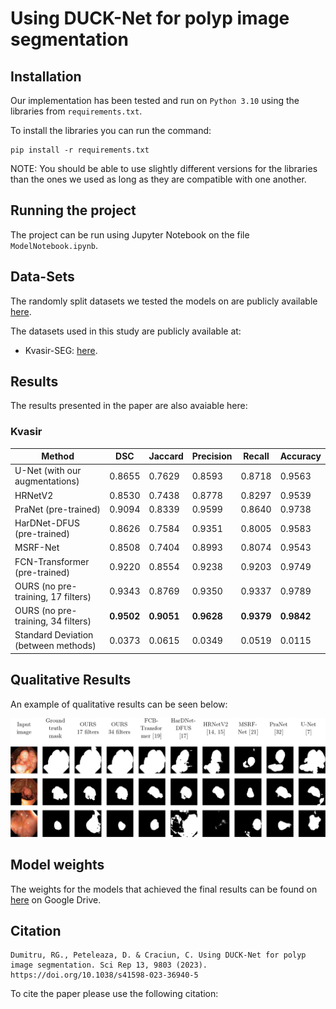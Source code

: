 # Using DUCK-Net for polyp image segmentation




## Installation

Our implementation has been tested and run on ```Python 3.10``` using the libraries from ```requirements.txt```. 

To install the libraries you can run the command:

```
pip install -r requirements.txt
```

NOTE: You should be able to use slightly different versions for the libraries than the ones we used as long as they are compatible with one another. 



## Running the project

The project can be run using Jupyter Notebook on the file ```ModelNotebook.ipynb```.

## Data-Sets

The randomly split datasets we tested the models on are publicly available [here](https://drive.google.com/drive/folders/1kg9XImzrd9PpTtleQSz6l8uq82LV1sjV?usp=share_link). 

The datasets used in this study are publicly available at: 
- Kvasir-SEG: [here](https://datasets.simula.no/kvasir-seg/). 

## Results

The results presented in the paper are also avaiable here:

### Kvasir

Method | DSC | Jaccard | Precision | Recall | Accuracy
--- | --- | --- | --- |--- |---
U-Net (with our augmentations) | 0.8655 | 0.7629 | 0.8593 | 0.8718 | 0.9563
HRNetV2 | 0.8530 | 0.7438 | 0.8778 | 0.8297 | 0.9539
PraNet (pre-trained) | 0.9094 | 0.8339 | 0.9599 | 0.8640 | 0.9738
HarDNet-DFUS (pre-trained) | 0.8626 | 0.7584 | 0.9351 | 0.8005 | 0.9583
MSRF-Net | 0.8508 | 0.7404 | 0.8993 | 0.8074 | 0.9543
FCN-Transformer (pre-trained) | 0.9220 | 0.8554 | 0.9238 | 0.9203 | 0.9749
OURS (no pre-training, 17 filters) | 0.9343 | 0.8769 | 0.9350 | 0.9337 | 0.9789
OURS (no pre-training, 34 filters) | **0.9502** | **0.9051** | **0.9628** | **0.9379** | **0.9842**
Standard Deviation (between methods) | 0.0373 | 0.0615 | 0.0349 | 0.0519 | 0.0115










## Qualitative Results

An example of qualitative results can be seen below:

![Qualitative Results](QualitativeResults.png)

## Model weights

The weights for the models that achieved the final results can be found on [here](https://drive.google.com/drive/folders/1i2-YizsmycWd47rxVMrfZ3GraEA64SDU?usp=sharing) on Google Drive.

## Citation

```
Dumitru, RG., Peteleaza, D. & Craciun, C. Using DUCK-Net for polyp image segmentation. Sci Rep 13, 9803 (2023). https://doi.org/10.1038/s41598-023-36940-5
```

To cite the paper please use the following citation:


